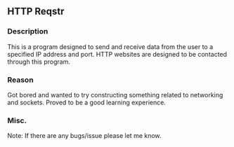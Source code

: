 ## HTTP Reqstr
### Description

This is a program designed to send and receive data from the user to a specified IP address and port. HTTP websites are designed to be contacted through this program.

### Reason

Got bored and wanted to try constructing something related to networking and sockets. Proved to be a good learning experience.

### Misc.

Note: If there are any bugs/issue please let me know.
